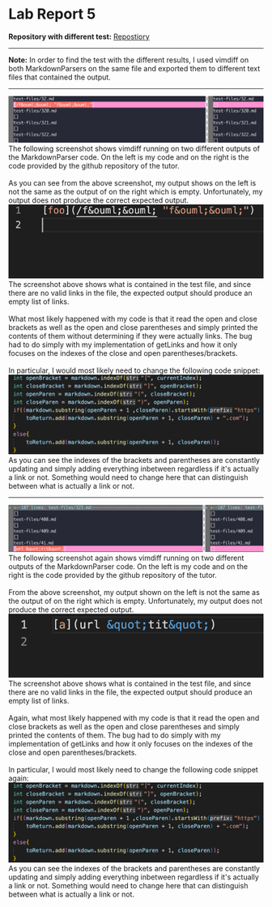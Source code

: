 # **Lab Report 5**
**Repository with different test:**
[Repostiory](https://github.com/nidhidhamnani/markdown-parser/blob/main/test-files/32.md)

---
**Note:**
In order to find the test with the different results, I used vimdiff on both MarkdownParsers on the same file and exported them to different text files that contained the output.

---


![Image](newtest1.jpg)
The following screenshot shows vimdiff running on two different outputs of the MarkdownParser code. On the left is my code and on the right is the code provided by the github repository of the tutor.
<br>
<br>
As you can see from the above screenshot, my output shows on the left is not the same as the output of on the right which is empty. Unfortunately, my output does not produce the correct expected output.
<br>
![Image](expected.png)
<br>
The screenshot above shows what is contained in the test file, and since there are no valid links in the file, the expected output should produce an empty list of links.
<br>
<br>
What most likely happened with my code is that it read the open and close brackets as well as the open and close parentheses and simply printed the contents of them without determining if they were actually links. The bug had to do simply with my implementation of getLinks and how it only focuses on the indexes of the close and open parentheses/brackets.
<br>
<br>
In particular, I would most likely need to change the following code snippet:
<br>
![Image](change.png)
As you can see the indexes of the brackets and parentheses are constantly updating and simply adding everything inbetween regardless if it's actually a link or not. Something would need to change here that can distinguish between what is actually a link or not.

---
![Image](newtest2.jpg)
The following screenshot again shows vimdiff running on two different outputs of the MarkdownParser code. On the left is my code and on the right is the code provided by the github repository of the tutor.
<br>
<br>
From the above screenshot, my output shown on the left is not the same as the output of on the right which is empty. Unfortunately, my output does not produce the correct expected output.
<br>
![Image](expected2.png)
<br>
The screenshot above shows what is contained in the test file, and since there are no valid links in the file, the expected output should produce an empty list of links.
<br>
<br>
Again, what most likely happened with my code is that it read the open and close brackets as well as the open and close parentheses and simply printed the contents of them. The bug had to do simply with my implementation of getLinks and how it only focuses on the indexes of the close and open parentheses/brackets.
<br>
<br>
In particular, I would most likely need to change the following code snippet again:
<br>
![Image](change.png)
As you can see the indexes of the brackets and parentheses are constantly updating and simply adding everything inbetween regardless if it's actually a link or not. Something would need to change here that can distinguish between what is actually a link or not.